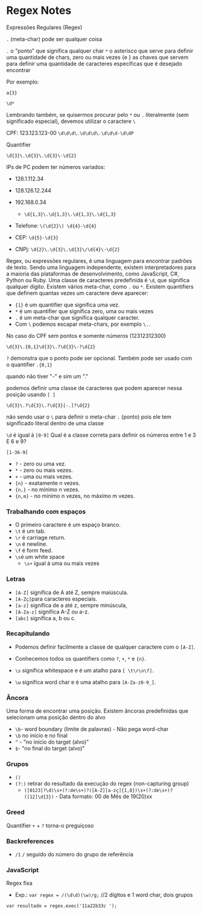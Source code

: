 # Regex Notes

Expressões Regulares (Regex)

`.` (meta-char) pode ser qualquer coisa

`.` o "ponto" que significa qualquer char
`*` o asterisco que serve para definir uma quantidade de chars, zero ou mais vezes
{e } as chaves que servem para definir uma quantidade de caracteres específicas que é desejado encontrar

Por exemplo:

`a{3}`

`\d*`
    

Lembrando também, se quisermos procurar pelo `*` ou `.` literalmente (sem significado especial), devemos utilizar o caractere `\`

CPF: 123.123.123-00
`\d\d\d\.\d\d\d\.\d\d\d-\d\dP`

Quantifier

`\d{3}\.\d{3}\.\d{3}\-\d{2}`


IPs de PC podem ter números variados:

- 126.1.112.34
- 128.126.12.244
- 192.168.0.34

    - `\d{1,3}\.\d{1,3}\.\d{1,3}\.\d{1,3}`

- Telefone: `\(\d{2}\) \d{4}-\d{4}`
- CEP: `\d{5}-\d{3}`
- CNPj: `\d{2}\.\d{3}\.\d{3}\/\d{4}\-\d{2}`



Regex, ou expressões regulares, é uma linguagem para encontrar padrões de texto. Sendo uma linguagem independente, existem interpretadores para a maioria das plataformas de desenvolvimento, como JavaScript, C#, Python ou Ruby. 
Uma classe de caracteres predefinida é `\d`, que significa qualquer dígito. Existem vários meta-char, como `.` ou `*`. Existem quantifiers que definem quantas vezes um caractere deve aparecer:
 - `{1}` é um quantifier que significa uma vez.
 - `*` é um quantifier que significa zero, uma ou mais vezes
 - `.` é um meta-char que significa qualquer caracter.
 - Com `\` podemos escapar meta-chars, por exemplo `\..`

No caso do CPF sem pontos e somente números (12312312300)

`\d{3}\.{0,1}\d{3}\.?\d{3}\-?\d{2}`

`?` demonstra que o ponto pode ser opcional. Também pode ser usado com o quantifier `.{0,1}`

quando não tiver "-" e sim um "."

podemos definir uma classe de caracteres que podem aparecer nessa posição usando `[ ]`

`\d{3}\.?\d{3}\.?\d{3}[-.]?\d{2}`

não sendo usar o `\` para definir o meta-char `.` (ponto) pois ele tem significado literal dentro de uma classe

`\d` é igual à `[0-9]`
Qual é a classe correta para definir os números entre 1 e 3 E 6 e 9?

`[1-36-9]`


- `?` - zero ou uma vez.
- `*` - zero ou mais vezes.
- `+` - uma ou mais vezes.
- `{n}` - exatamente n vezes.
- `{n,}` - no mínimo n vezes.
- `{n,m}` - no mínimo n vezes, no máximo m vezes.

### Trabalhando com espaços

- O primeiro caractere é um espaço branco.
- `\t` é um tab.
- `\r` é carriage return.
- `\n` é newline.
- `\f` é form feed.
- `\s`é um white space
    - `\s+` igual à uma ou mais vezes

### Letras

- `[A-Z]` significa de A até Z, sempre maiúscula.
- `[A-Zç]`para caracteres especiais.
- `[a-z]` significa de a até z, sempre minúscula,
- `[A-Za-z]` significa A-Z ou a-z.
- `[abc]` significa a, b ou c.

### Recapitulando

- Podemos definir facilmente a classe de qualquer caractere com o `[A-Z]`.

- Conhecemos todos os quantifiers como `?`, `+`, `*` e `{n}`.

- `\s` significa whitespace e é um atalho para `[ \t\r\n\f]`.

 - `\w` significa word char e é uma atalho para `[A-Za-z0-9_]`.
 
 ### Âncora
 
 Uma forma de encontrar uma posição. Existem âncoras predefinidas que selecionam uma posição dentro do alvo
 
 - `\b`- word boundary (limite de palavras) - Não pega word-char
 - `\b` no início e no final
 - `^` - "no início do target (alvo)"
 - `$`- "no final do target (alvo)"
 
 
### Grupos

- `()`
- `(?:)` retirar do resultado da execução do regex (non-capturing group)
    - `([0123]?\d)\s+(?:de\s+)?([A-Z][a-zç]{1,8})\s+(?:de\s+)?([12]\d{3})` - Data formato: 00 de Mês de 19(20)xx

### Greed

Quantifier `+` + `?` torna-o preguiçoso

### Backreferences

- `/1`
`/` seguido do número do grupo de referência


### JavaScript

Regex fixa

- Exp.:
`var regex = /(\d\d)(\w)/g;` //2 dígitos e 1 word char, dois grupos

`var resultado = regex.exec('11a22b33c ');`
